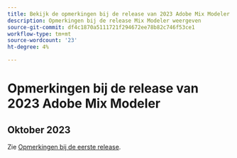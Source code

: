 ```yaml
---
title: Bekijk de opmerkingen bij de release van 2023 Adobe Mix Modeler
description: Opmerkingen bij de release Mix Modeler weergeven
source-git-commit: df4c1870a5111721f294672ee78b82c746f53ce1
workflow-type: tm+mt
source-wordcount: '23'
ht-degree: 4%

---
```


# Opmerkingen bij de release van 2023 Adobe Mix Modeler

## Oktober 2023

Zie [Opmerkingen bij de eerste release](latest.md).

